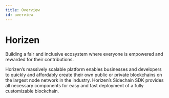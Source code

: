 ```yaml
---
title: Overview
id: overview
---
```


# Horizen 

Building a fair and inclusive ecosystem where everyone is empowered and rewarded for their contributions.

Horizen’s massively scalable platform enables businesses and developers to quickly and affordably create their own public or private blockchains on the largest node network in the industry. Horizen’s Sidechain SDK provides all necessary components for easy and fast deployment of a fully customizable blockchain.

